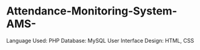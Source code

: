 # Attendance-Monitoring-System-AMS-
Language Used:  PHP  Database:  MySQL  User Interface Design:  HTML, CSS
